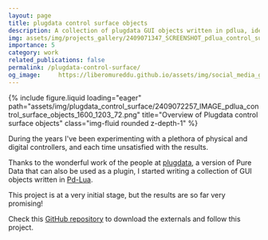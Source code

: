 ```yaml
---
layout: page
title: plugdata control surface objects
description: A collection of plugdata GUI objects written in pdlua, ideal for designing custom control surfaces
img: assets/img/projects_gallery/2409071347_SCREENSHOT_pdlua_control_surface_objects_001_1500X1500.jpg
importance: 5
category: work
related_publications: false
permalink: /plugdata-control-surface/
og_image:     https://liberomureddu.github.io/assets/img/social_media_gallery/2409072257_IMAGE_pdlua_control_surface_objects_Social_sharing_1200_630_72.jpg
---
```


<div class="row">
    <div class="col-sm mt-3 mt-md-0">
        {% include figure.liquid loading="eager" path="assets/img/plugdata_control_surface/2409072257_IMAGE_pdlua_control_surface_objects_1600_1203_72.png" title="Overview of Plugdata control surface objects" class="img-fluid rounded z-depth-1" %}
    </div>

During the years I've been experimenting with a plethora of physical and digital controllers, and each time unsatisfied with the results.

Thanks to the wonderful work of the people at [plugdata](https://plugdata.org), a version of Pure Data that can also be used as a plugin, I started writing a collection of GUI objects written in [Pd-Lua](https://agraef.github.io/pd-lua/tutorial/pd-lua-intro.html).

This project is at a very initial stage, but the results are so far very promising! 

Check this [GitHub repository](https://github.com/liberomureddu/pdlua_control_surface_objects) to download the externals and follow this project.



